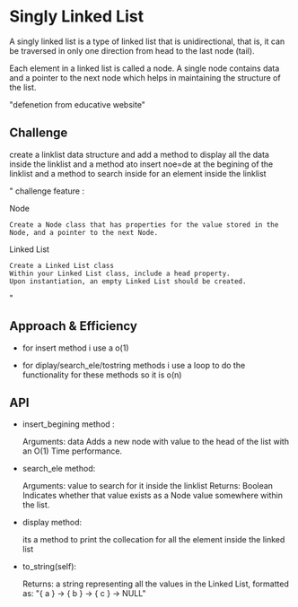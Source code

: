 # Singly Linked List
<!-- Short summary or background information -->
A singly linked list is a type of linked list that is unidirectional, that is, it can be traversed in only one direction from head to the last node (tail).

Each element in a linked list is called a node. A single node contains data and a pointer to the next node which helps in maintaining the structure of the list.

"defenetion from educative website"
## Challenge
<!-- Description of the challenge -->
create a linklist data structure and 
add a method to display all the data inside the linklist and a method ato insert noe=de at the begining of the linklist and a method to search inside for an element inside the linklist 

"
challenge feature :

Node

    Create a Node class that has properties for the value stored in the Node, and a pointer to the next Node.

Linked List

    Create a Linked List class
    Within your Linked List class, include a head property.
    Upon instantiation, an empty Linked List should be created.

"
## Approach & Efficiency
<!-- What approach did you take? Why? What is the Big O space/time for this approach? -->
- for insert method i use a o(1) 

- for diplay/search_ele/tostring methods i use a loop to do the functionality for these methods so it is o(n)


## API
<!-- Description of each method publicly available to your Linked List -->
- insert_begining method :        
    
    Arguments: data
    Adds a new node with value to the head of the list with an O(1) Time performance.

- search_ele method:

    Arguments: value to search for it inside the linklist 
    Returns: Boolean
    Indicates whether that value exists as a Node  value somewhere within the list.

- display method: 
    
    its a method to print the collecation for all the element inside the linked list 
        
- to_string(self):
        
    Returns: a string representing all the values in the Linked List, formatted as:
    "{ a } -> { b } -> { c } -> NULL"
        